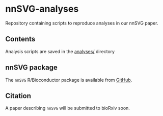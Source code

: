 # nnSVG-analyses

Repository containing scripts to reproduce analyses in our nnSVG paper.


## Contents

Analysis scripts are saved in the [analyses/](analyses/) directory


## nnSVG package

The `nnSVG` R/Bioconductor package is available from [GitHub](https://github.com/lmweber/nnSVG).


## Citation

A paper describing `nnSVG` will be submitted to bioRxiv soon.

